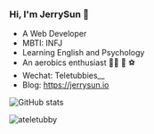 <h3> Hi, I'm JerrySun 👋</h3>


<ul>
  <li>A Web Developer </li>
  <li>MBTI: INFJ</li>
  <li>Learning English and Psychology</li>
  <li>An aerobics enthusiast 🏃🏻 🎾 ⚽</li>
  <li>Wechat: Teletubbies__</li>
  <li>Blog: <a href="https://jerrysun.io">https://jerrysun.io</a></li>
</ul>


![GitHub stats](https://github-readme-stats.vercel.app/api?username=ateletubby&count_private=true&show_icons=true&theme=gruvbox)
<p align="left"> <img src="https://komarev.com/ghpvc/?username=ateletubby&color=green" alt="ateletubby" /> </p>